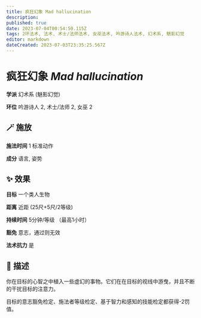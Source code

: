 ```yaml
---
title: 疯狂幻象 Mad hallucination
description: 
published: true
date: 2023-07-04T00:54:50.115Z
tags: 2环法术, 法术, 术士/法师法术, 女巫法术, 吟游诗人法术, 幻术系, 魅影幻觉
editor: markdown
dateCreated: 2023-07-03T23:35:25.567Z
---
```


# **疯狂幻象** *Mad hallucination*

**学派** 幻术系 (魅影幻觉) 

**环位** 吟游诗人 2, 术士/法师 2, 女巫 2

## 🪄 施放

**施法时间** 1 标准动作

**成分** 语言, 姿势

## ✨ 效果 

**目标** 一个类人生物 

**距离** 近距 (25尺+5尺/2等级)  

**持续时间** 5分钟/等级 （最高1小时） 

**豁免** 意志，通过则无效

**法术抗力** 是

## 📖 描述

你在目标的心智之中植入一些虚幻的事物。它们在在目标的视线中游曳，并且不断的干扰目标的注意力。

目标的意志豁免检定、施法者等级检定、基于智力和感知的技能检定都获得-2罚值。
    